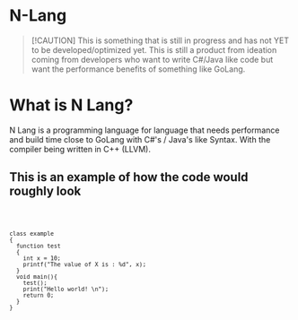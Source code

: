 # N-Lang
>[!CAUTION] This is something that is still in progress and has not YET to be developed/optimized yet. This is still a product from ideation coming from developers who want to write C#/Java like code but want the performance benefits of something like GoLang.
<h1>What is N Lang?</h1>
<p>N Lang is a programming language for language that needs performance and build time close to GoLang with C#'s / Java's like Syntax. With the compiler being written in C++ (LLVM).</p>
<section>
  <h1>This is an example of how the code would roughly look</h1>
  <code>
    
    class example
    {
      function test
      {
        int x = 10;
        printf("The value of X is : %d", x);
      }
      void main(){
        test();
        print("Hello world! \n");
        return 0;
      }
    }
    
  </code>
</section>
